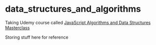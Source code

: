# data_structures_and_algorithms

Taking Udemy course called [JavaScript Algorithms and Data Structures Masterclass](https://www.udemy.com/course/js-algorithms-and-data-structures-masterclass/)

Storing stuff here for reference
